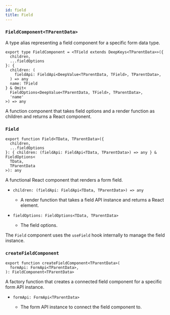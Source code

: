 ```yaml
---
id: field
title: Field
---
```


### `FieldComponent<TParentData>`

A type alias representing a field component for a specific form data type.

```tsx
export type FieldComponent = <TField extends DeepKeys<TParentData>>({
  children,
  ...fieldOptions
}: {
  children: (
    fieldApi: FieldApi<DeepValue<TParentData, TField>, TParentData>,
  ) => any
  name: TField
} & Omit<
  FieldOptions<DeepValue<TParentData, TField>, TParentData>,
  'name'
>) => any
```

A function component that takes field options and a render function as children and returns a React component.

### `Field`

```tsx
export function Field<TData, TParentData>({
  children,
  ...fieldOptions
}: { children: (fieldApi: FieldApi<TData, TParentData>) => any } & FieldOptions<
  TData,
  TParentData
>): any
```

A functional React component that renders a form field.

- ```tsx
  children: (fieldApi: FieldApi<TData, TParentData>) => any
  ```
  - A render function that takes a field API instance and returns a React element.
- ```tsx
  fieldOptions: FieldOptions<TData, TParentData>
  ```
  - The field options.

The `Field` component uses the `useField` hook internally to manage the field instance.

### `createFieldComponent`

```tsx
export function createFieldComponent<TParentData>(
  formApi: FormApi<TParentData>,
): FieldComponent<TParentData>
```

A factory function that creates a connected field component for a specific form API instance.

- ```tsx
  formApi: FormApi<TParentData>
  ```
  - The form API instance to connect the field component to.
